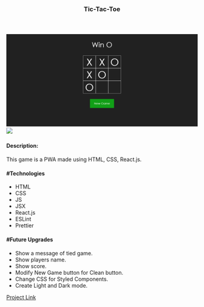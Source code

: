 <body>
    <header align='center'>
        <h3>
            Tic-Tac-Toe
        </h3>        
    </header>
    <section>
        <img src='./githubImages/imageGame.png' />
        <img src='./githubImages/gifGame.gif' />
        <div id='project-description'>
           <div>
                <h4>
                    Description:
                <h4>
           </div>
            <p>
                This game is a PWA made using HTML, CSS, React.js.
            </p>
        </div>        
        <div id='list-technologies'>
            <div>
                <h4>
                    #Technologies
                 </h4>
            </div>
            <ul>
                <li>
                    HTML
                </li>
                <li>
                    CSS
                </li>
                <li>
                    JS
                </li>
                <li>
                    JSX
                </li>
                <li>
                    React.js
                </li>
                <li>
                    ESLint
                </li>
                <li>
                    Prettier
                </li>
            </ul>    
        </div>
        <div id='list-upgrades'>
            <div>
                <h4>
                    #Future Upgrades
                 </h4>
            </div>
            <ul>
                <li>
                    Show a message of tied game.
                </li>
                <li>
                    Show players name.
                </li>
                <li>
                    Show score.
                </li>
                <li>
                    Modify New Game button for Clean button.
                </li>
                <li>
                    Change CSS for Styled Components.
                </li>
                <li>
                    Create Light and Dark mode.
                </li>
            </ul>    
        </div>
        <div id="project-link">
            <a  href="https://rafael-tic-tac-toe.herokuapp.com/">Project Link</a>
        </div>
    </section>
</body>
